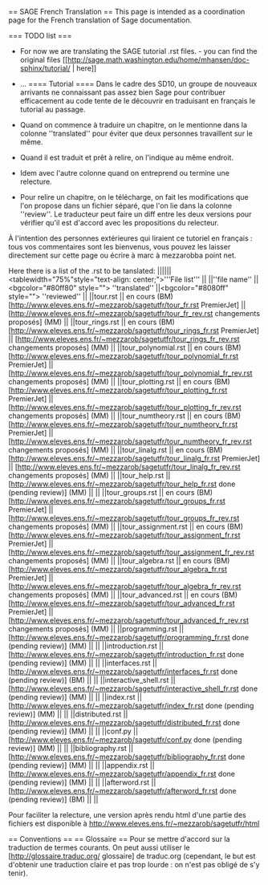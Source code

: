 == SAGE French Translation ==
This page is intended as a coordination page for the French translation of Sage documentation.

=== TODO list ===
 * For now we are translating the SAGE tutorial .rst files. - you can find the original files [[http://sage.math.washington.edu/home/mhansen/doc-sphinx/tutorial/ | here]]
 * ...
==== Tutorial ====
Dans le cadre des SD10, un groupe de nouveaux arrivants ne connaissant pas assez bien Sage pour contribuer efficacement au code tente de le découvrir en traduisant en français le tutorial au passage.

 * Quand on commence à traduire un chapitre, on le mentionne dans la colonne ''translated'' pour éviter que deux personnes travaillent sur le même.
 * Quand il est traduit et prêt à relire, on l'indique au même endroit.
 * Idem avec l'autre colonne quand on entreprend ou termine une relecture.
 * Pour relire un chapitre, on le télécharge, on fait les modifications que l'on propose dans un fichier séparé, que l'on lie dans la colonne ''review''. Le traducteur peut faire un diff entre les deux versions pour vérifier qu'il est d'accord avec les propositions du relecteur.

À l'intention des personnes extérieures qui liraient ce tutoriel en français : tous vos commentaires sont les bienvenus, vous pouvez les laisser directement sur cette page ou écrire à marc à mezzarobba point net.


Here there is a list of the .rst to be tanslated:
||||||<tablewidth="75%"style="text-align: center;">'''File list''' ||
||''file name'' ||<bgcolor="#80ff80" style=""> ''translated'' ||<bgcolor="#8080ff" style=""> ''reviewed'' ||
||tour.rst || en cours (BM) [http://www.eleves.ens.fr/~mezzarob/sagetutfr/tour_fr.rst PremierJet] || [http://www.eleves.ens.fr/~mezzarob/sagetutfr/tour_fr_rev.rst changements proposés] (MM) ||
||tour_rings.rst || en cours (BM) [http://www.eleves.ens.fr/~mezzarob/sagetutfr/tour_rings_fr.rst PremierJet] || [http://www.eleves.ens.fr/~mezzarob/sagetutfr/tour_rings_fr_rev.rst changements proposés] (MM) ||
||tour_polynomial.rst || en cours (BM) [http://www.eleves.ens.fr/~mezzarob/sagetutfr/tour_polynomial_fr.rst PremierJet] || [http://www.eleves.ens.fr/~mezzarob/sagetutfr/tour_polynomial_fr_rev.rst changements proposés] (MM) ||
||tour_plotting.rst || en cours (BM) [http://www.eleves.ens.fr/~mezzarob/sagetutfr/tour_plotting_fr.rst PremierJet] || [http://www.eleves.ens.fr/~mezzarob/sagetutfr/tour_plotting_fr_rev.rst changements proposés] (MM) ||
||tour_numtheory.rst || en cours (BM) [http://www.eleves.ens.fr/~mezzarob/sagetutfr/tour_numtheory_fr.rst PremierJet]  ||[http://www.eleves.ens.fr/~mezzarob/sagetutfr/tour_numtheory_fr_rev.rst changements proposés] (MM) ||
||tour_linalg.rst || en cours (BM) [http://www.eleves.ens.fr/~mezzarob/sagetutfr/tour_linalg_fr.rst PremierJet]  || [http://www.eleves.ens.fr/~mezzarob/sagetutfr/tour_linalg_fr_rev.rst changements proposés] (MM) ||
||tour_help.rst || [http://www.eleves.ens.fr/~mezzarob/sagetutfr/tour_help_fr.rst done (pending review)] (MM) || ||
||tour_groups.rst || en cours (BM) [http://www.eleves.ens.fr/~mezzarob/sagetutfr/tour_groups_fr.rst PremierJet] || [http://www.eleves.ens.fr/~mezzarob/sagetutfr/tour_groups_fr_rev.rst changements proposés] (MM) ||
||tour_assignment.rst || en cours (BM) [http://www.eleves.ens.fr/~mezzarob/sagetutfr/tour_assignment_fr.rst PremierJet] || [http://www.eleves.ens.fr/~mezzarob/sagetutfr/tour_assignment_fr_rev.rst changements proposés] (MM) ||
||tour_algebra.rst || en cours (BM) [http://www.eleves.ens.fr/~mezzarob/sagetutfr/tour_algebra_fr.rst PremierJet] || [http://www.eleves.ens.fr/~mezzarob/sagetutfr/tour_algebra_fr_rev.rst changements proposés] (MM) ||
||tour_advanced.rst || en cours (BM) [http://www.eleves.ens.fr/~mezzarob/sagetutfr/tour_advanced_fr.rst PremierJet]  || [http://www.eleves.ens.fr/~mezzarob/sagetutfr/tour_advanced_fr_rev.rst changements proposés] (MM) ||
||programming.rst || [http://www.eleves.ens.fr/~mezzarob/sagetutfr/programming_fr.rst done (pending review)] (MM)  || ||
||introduction.rst || [http://www.eleves.ens.fr/~mezzarob/sagetutfr/introduction_fr.rst done (pending review)] (MM) || ||
||interfaces.rst || [http://www.eleves.ens.fr/~mezzarob/sagetutfr/interfaces_fr.rst done (pending review)] (BM) || ||
||interactive_shell.rst || [http://www.eleves.ens.fr/~mezzarob/sagetutfr/interactive_shell_fr.rst done (pending review)] (MM) || ||
||index.rst || [http://www.eleves.ens.fr/~mezzarob/sagetutfr/index_fr.rst done (pending review)] (MM)  || ||
||distributed.rst || [http://www.eleves.ens.fr/~mezzarob/sagetutfr/distributed_fr.rst done (pending review)] (MM) || ||
||conf.py || [http://www.eleves.ens.fr/~mezzarob/sagetutfr/conf.py done (pending review)] (MM) || ||
||bibliography.rst || [http://www.eleves.ens.fr/~mezzarob/sagetutfr/bibliography_fr.rst done (pending review)] (MM) || ||
||appendix.rst || [http://www.eleves.ens.fr/~mezzarob/sagetutfr/appendix_fr.rst done (pending review)] (MM) || ||
||afterword.rst || [http://www.eleves.ens.fr/~mezzarob/sagetutfr/afterword_fr.rst done (pending review)] (BM) || ||

Pour faciliter la relecture, une version après rendu html d'une partie des fichiers est disponible à 
http://www.eleves.ens.fr/~mezzarob/sagetutfr/html

== Conventions ==
== Glossaire ==
Pour se mettre d'accord sur la traduction de termes courants. On peut aussi utiliser le [http://glossaire.traduc.org/ glossaire] de traduc.org (cependant, le but est d'obtenir une traduction claire et pas trop lourde : on n'est pas obligé de s'y tenir).
